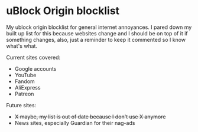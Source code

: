 # uBlock Origin blocklist
My ublock origin blocklist for general internet annoyances.
I pared down my built up list for this because websites change and I should be on top of it if something changes, also, just a reminder to keep it commented so I know what's what.

Current sites covered:
- Google accounts
- YouTube
- Fandom
- AliExpress
- Patreon

Future sites:
- ~~X maybe, my list is out of date because I don't use X anymore~~
- News sites, especially Guardian for their nag-ads
